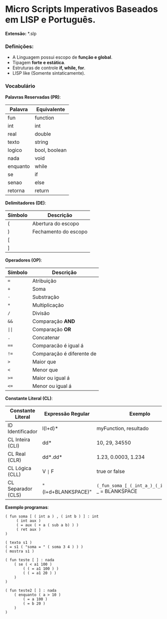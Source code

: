 # Micro Scripts Imperativos Baseados em LISP e Português.

**Extensão:** *.slp

### Definições:

* A Linguagem possui escopo de **função e global**.
* Tipagem **forte e estática**.
* Estruturas de controle **if, while, for**.
* LISP like (Somente sintaticamente).

### Vocabulário

**Palavras Reservadas (PR)**: 

|Palavra |Equivalente   |
|--------|--------------|
|fun     |function      |
|int     |int           |
|real    |double        |
|texto   |string        |
|logico  |bool, boolean |
|nada    |void          |
|enquanto|while         |
|se      |if            |
|senao   |else          |
|retorna |return        |

**Delimitadores (DE)**:

|Símbolo|Descrição|
|-------|---------|
|(      |Abertura do escopo|
|)      |Fechamento do escopo|
|[||
|]||

**Operadores (OP)**:

|Símbolo|Descrição|
|-------|---------|
|`=`    |Atribuição|
|`+`    |Soma|
|`-`    |Substração|
|`*`    |Multiplicação|
|`/`    |Divisão|
|`&&`   |Comparação **AND**|
|<code>&#124;&#124;</code>| Comparação **OR**|
|`.`    |Concatenar|
|`==`   |Comparacão é igual á|
|`!=`   |Comparação é diferente de|
|`>`    |Maior que|
|`<`    |Menor que|
|`>=`   |Maior ou igual á|
|`<=`   |Menor ou igual á|

**Constante Literal (CL)**:

|Constante Literal | Expressão Regular | Exemplo |
|------------------|-------------------|-----------|
|ID Identificador  | l(l+d)* | myFunction, resultado|
|CL Inteira (CLI)  | dd* | 10, 29, 34550
|CL Real (CLR)     | dd*.dd* | 1.23, 0.0003, 1.234
|CL Lógica (CLL)   | V <code>&#124;</code> F | true or false
|CL Separador (CLS)| \"(l+d+BLANKSPACE)\" | `(_fun_soma_[_(_int_a_)_(_int_b_)_]` _ = BLANKSPACE

**Exemplo programas**:

```
( fun soma [ ( int a ) , ( int b ) ] : int
     ( int aux )
     ( = aux ( + a ( sub a b) ) )
     ( ret aux )
)

( texto s1 )
( = s1 ( "soma = " ( soma 3 4 ) ) )
( mostra s1 )

```

```
( fun teste [ ] : nada
    ( se ( < a1 100 )
        ( ( = a1 100 ) )
        ( ( = a1 20 ) )
    )
)
```

```
( fun teste2 [ ] : nada
    ( enquanto ( a > 10 )
        ( = a 100 )
        ( = b 20 )
    )
)
```